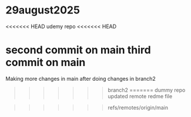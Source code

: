 # 29august2025
<<<<<<< HEAD
udemy repo
<<<<<<< HEAD

second commit on main
 third commit on main
=======
Making more changes in main after doing changes in branch2
>>>>>>> branch2
=======
dummy repo
updated remote redme file

>>>>>>> refs/remotes/origin/main
